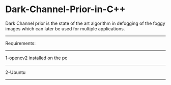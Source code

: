 # Dark-Channel-Prior-in-C++
Dark Channel prior is the state of the art algorithm in defogging of the foggy images which can later be used for multiple applications.<hr>
Requirements:<hr>
1-opencv2 installed on the pc<hr>
2-Ubuntu<hr>
